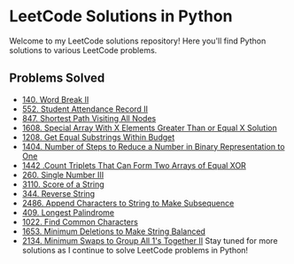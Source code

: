 # LeetCode Solutions in Python

Welcome to my LeetCode solutions repository! Here you'll find Python solutions to various LeetCode problems.

## Problems Solved

- [140. Word Break II](140.Word_Break_II/README.md)
- [552. Student Attendance Record II](552.Student_Attendance_Record_II/README.md)
- [847. Shortest Path Visiting All Nodes](847.Shortest_Path_Visiting_All_Nodes/README.md)
- [1608. Special Array With X Elements Greater Than or Equal X Solution](1608.Special_Array_With_X_Elements_Greater_Than_or_Equal_X/README.md)
- [1208. Get Equal Substrings Within Budget](1208.Get_Equal_Substrings_Within_Budget/README.md)
- [1404. Number of Steps to Reduce a Number in Binary Representation to One](1404.Number_of_steps_to_Reduce_a_Number_in_Binary_Representation_to_One/README.md)
- [1442 .Count Triplets That Can Form Two Arrays of Equal XOR](1442.Count_Triplets_That_Can_Form_Two_Arrays_of_Equal_XOR)
- [260. Single Number III](260.Single_Number_III/README.md)
- [3110. Score of a String](3110.Score_of_a_String/README.md)
- [344. Reverse String](344.Reverse_String/README.md)
- [2486. Append Characters to String to Make Subsequence](2486.Append_Characters_to_String_to_Make_Subsequence/README.md)
- [409. Longest Palindrome](409.Longest_Palindrome/solution.md)
- [1022. Find Common Characters](1002.Find_Common_Characters/README.md)
- [1653. Minimum Deletions to Make String Balanced](1653.Minimum_Deletions_to_Make_String_Balanced/solution.md)
- [2134. Minimum Swaps to Group All 1's Together II](2134.Minimum_Swaps_to_Group_All_1s_Together_II/README.md)
Stay tuned for more solutions as I continue to solve LeetCode problems in Python!

